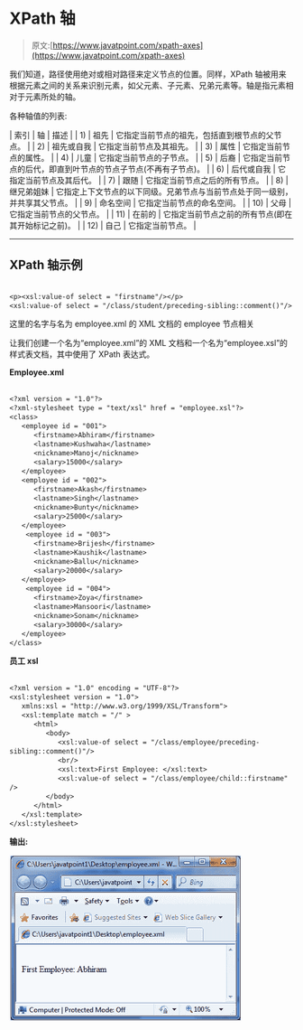 # XPath 轴

> 原文:[https://www.javatpoint.com/xpath-axes](https://www.javatpoint.com/xpath-axes)

我们知道，路径使用绝对或相对路径来定义节点的位置。同样，XPath 轴被用来根据元素之间的关系来识别元素，如父元素、子元素、兄弟元素等。轴是指元素相对于元素所处的轴。

各种轴值的列表:

| 索引 | 轴 | 描述 |
| 1) | 祖先 | 它指定当前节点的祖先，包括直到根节点的父节点。 |
| 2) | 祖先或自我 | 它指定当前节点及其祖先。 |
| 3) | 属性 | 它指定当前节点的属性。 |
| 4) | 儿童 | 它指定当前节点的子节点。 |
| 5) | 后裔 | 它指定当前节点的后代，即直到叶节点的节点子节点(不再有子节点)。 |
| 6) | 后代或自我 | 它指定当前节点及其后代。 |
| 7) | 跟随 | 它指定当前节点之后的所有节点。 |
| 8) | 继兄弟姐妹 | 它指定上下文节点的以下同级。兄弟节点与当前节点处于同一级别，并共享其父节点。 |
| 9) | 命名空间 | 它指定当前节点的命名空间。 |
| 10) | 父母 | 它指定当前节点的父节点。 |
| 11) | 在前的 | 它指定当前节点之前的所有节点(即在其开始标记之前)。 |
| 12) | 自己 | 它指定当前节点。 |

* * *

## XPath 轴示例

```

<p><xsl:value-of select = "firstname"/></p>
<xsl:value-of select = "/class/student/preceding-sibling::comment()"/> 

```

这里的名字与名为 employee.xml 的 XML 文档的 employee 节点相关

让我们创建一个名为“employee.xml”的 XML 文档和一个名为“employee.xsl”的样式表文档，其中使用了 XPath 表达式。

**Employee.xml**

```

<?xml version = "1.0"?>
<?xml-stylesheet type = "text/xsl" href = "employee.xsl"?>
<class>
   <employee id = "001">
      <firstname>Abhiram</firstname>
      <lastname>Kushwaha</lastname>
      <nickname>Manoj</nickname>
      <salary>15000</salary>
   </employee>
   <employee id = "002">
      <firstname>Akash</firstname>
      <lastname>Singh</lastname>
      <nickname>Bunty</nickname>
      <salary>25000</salary>
   </employee>
    <employee id = "003">
      <firstname>Brijesh</firstname>
      <lastname>Kaushik</lastname>
      <nickname>Ballu</nickname>
      <salary>20000</salary>
   </employee>
    <employee id = "004">
      <firstname>Zoya</firstname>
      <lastname>Mansoori</lastname>
      <nickname>Sonam</nickname>
      <salary>30000</salary>
   </employee>
</class>

```

**员工 xsl**

```

<?xml version = "1.0" encoding = "UTF-8"?>
<xsl:stylesheet version = "1.0">
   xmlns:xsl = "http://www.w3.org/1999/XSL/Transform"> 	
   <xsl:template match = "/" >
      <html>
         <body>  
            <xsl:value-of select = "/class/employee/preceding-sibling::comment()"/>
            <br/>
            <xsl:text>First Employee: </xsl:text>
            <xsl:value-of select = "/class/employee/child::firstname" />    
         </body>
      </html>
   </xsl:template>
</xsl:stylesheet>

```

**输出:**

![Xpath Axes 1](img/cbc9ea2655ff1d1bf83bb5d88ee61e3c.png)